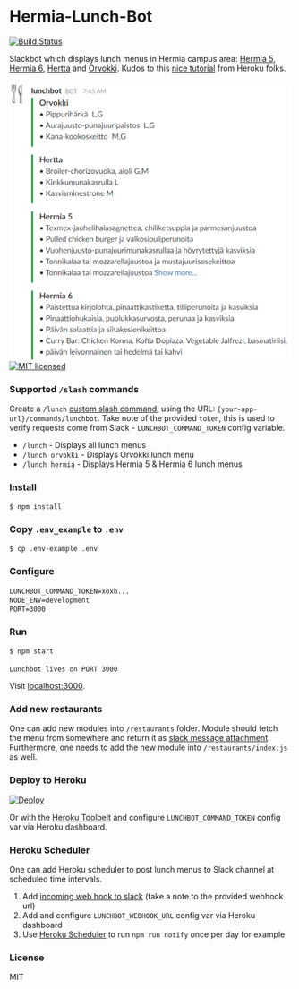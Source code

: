 # Hermia-Lunch-Bot

[![Build Status](https://travis-ci.org/jlampain/hermia-lunch-bot.svg?branch=master)](https://travis-ci.org/jlampain/hermia-lunch-bot)

Slackbot which displays lunch menus in Hermia campus area: [Hermia 5](http://www.sodexo.fi/hermia5), [Hermia 6](http://www.sodexo.fi/hermia6), [Hertta](http://www.linkosuo.fi/kahvilat/ravintola-hertta.html) and [Orvokki](http://www.linkosuo.fi/kahvilat/ravintola-orvokki.html). Kudos to this [nice tutorial](https://blog.heroku.com/archives/2016/3/9/how-to-deploy-your-slack-bots-to-heroku) from Heroku folks.

![Hermia-Lunch-Bot](https://raw.githubusercontent.com/jlampain/hermia-lunch-bot/master/sample/lunchbot.png "Hermia-Lunch-Bot")
[![MIT licensed](https://img.shields.io/badge/license-MIT-blue.svg)](https://raw.githubusercontent.com/jlampain/hermia-lunch-bot/master/LICENSE)

### Supported `/slash` commands

Create a `/lunch` [custom slash command](https://api.slack.com/slash-commands), using the URL: `{your-app-url}/commands/lunchbot`. Take note of the provided `token`, this is used to verify requests come from Slack - `LUNCHBOT_COMMAND_TOKEN` config variable.

- `/lunch` - Displays all lunch menus
- `/lunch orvokki` - Displays Orvokki lunch menu
- `/lunch hermia` - Displays Hermia 5 & Hermia 6 lunch menus

### Install

```shell
$ npm install
```

### Copy `.env_example` to `.env`

```shell
$ cp .env-example .env
```

### Configure

```shell
LUNCHBOT_COMMAND_TOKEN=xoxb...
NODE_ENV=development
PORT=3000
```
### Run

```shell
$ npm start

Lunchbot lives on PORT 3000
```

Visit [localhost:3000](http://localhost:3000).

### Add new restaurants

One can add new modules into `/restaurants` folder. Module should fetch the menu from somewhere and return it as [slack message attachment](https://api.slack.com/docs/attachments). Furthermore, one needs to add the new module into `/restaurants/index.js` as well.

### Deploy to Heroku

[![Deploy](https://www.herokucdn.com/deploy/button.svg)](https://heroku.com/deploy)

Or with the [Heroku Toolbelt](https://toolbelt.heroku.com) and configure `LUNCHBOT_COMMAND_TOKEN` config var via Heroku dashboard.

### Heroku Scheduler

One can add Heroku scheduler to post lunch menus to Slack channel at scheduled time intervals. 

1. Add [incoming web hook to slack](https://my.slack.com/services/new/incoming-webhook/) (take a note to the provided webhook url)
2. Add and configure `LUNCHBOT_WEBHOOK_URL` config var via Heroku dashboard
3. Use [Heroku Scheduler](https://devcenter.heroku.com/articles/scheduler) to run `npm run notify` once per day for example

### License

MIT